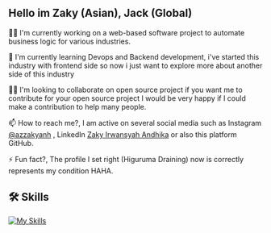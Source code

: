 
## Hello im Zaky (Asian), Jack (Global)

👩‍💻 I'm currently working on a web-based software project to automate business logic for various industries.

🧠 I'm currently learning Devops and Backend development, i've started this industry with frontend side so now i just want to explore more about another side of this industry

👯‍♀️ I'm looking to collaborate on open source project if you want me to contribute for your open source project I would be very happy if I could make a contribution to help many people. 

📫 How to reach me?, I am active on several social media such as Instagram [@azzakyanh](https://www.instagram.com/azzakyanh/)
, LinkedIn [Zaky Irwansyah Andhika](https://www.linkedin.com/in/zakyirwansyahandhika/) or also this platform GitHub.

⚡️ Fun fact?, The profile I set right (Higuruma Draining) now is correctly represents my condition HAHA. 


## 🛠 Skills
[![My Skills](https://skillicons.dev/icons?i=js,ts,react,expressjs,nextjs,nodejs,nestjs,git,bash,mysql,mui,tailwind,prisma,linux,firebase&theme=dark)](https://skillicons.dev)



